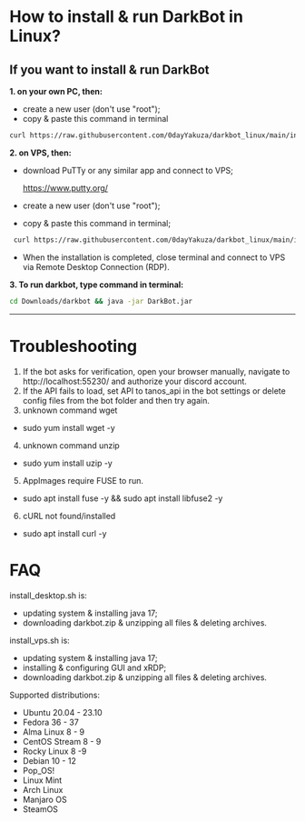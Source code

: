 # How to install & run DarkBot in Linux?

## If you want to install & run DarkBot
**1. on your own PC, then:**
- create a new user (don't use "root");
- copy & paste this command in terminal
```bash
curl https://raw.githubusercontent.com/0dayYakuza/darkbot_linux/main/install_desktop.sh | bash
```

**2. on VPS, then:**
- download PuTTy or any similar app and connect to VPS;

    https://www.putty.org/

- create a new user (don't use "root");
- copy & paste this command in terminal;
```bash
 curl https://raw.githubusercontent.com/0dayYakuza/darkbot_linux/main/install_vps.sh | bash
 ```
- When the installation is completed, close terminal and connect to VPS via Remote Desktop Connection (RDP).

**3. To run darkbot, type command in terminal:**
```bash
cd Downloads/darkbot && java -jar DarkBot.jar
```
---
# Troubleshooting
1. If the bot asks for verification, open your browser manually, navigate to http://localhost:55230/ and authorize your discord account.
2. If the API fails to load, set API to tanos_api in the bot settings or delete config files from the bot folder and then try again.
3. unknown command wget
- sudo yum install wget -y
4. unknown command unzip
- sudo yum install uzip -y
5. AppImages require FUSE to run.
- sudo apt install fuse -y && sudo apt install libfuse2 -y
6. cURL not found/installed
- sudo apt install curl -y
# FAQ
install_desktop.sh is:
- updating system & installing java 17;
- downloading darkbot.zip & unzipping all files & deleting archives.

install_vps.sh is:
- updating system & installing java 17;
- installing & configuring GUI and xRDP;
- downloading darkbot.zip & unzipping all files & deleting archives.

Supported distributions:
- Ubuntu 20.04 - 23.10
- Fedora 36 - 37
- Alma Linux 8 - 9
- CentOS Stream 8 - 9
- Rocky Linux 8 -9
- Debian 10 - 12
- Pop_OS!
- Linux Mint
- Arch Linux
- Manjaro OS
- SteamOS
